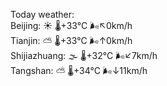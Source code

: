 Today weather:  
Beijing: ☀️ 🌡️+33°C 🌬️↖0km/h  
Tianjin: ⛅️  🌡️+33°C 🌬️↑0km/h  
Shijiazhuang: 🌫  🌡️+32°C 🌬️↙7km/h  
Tangshan: ⛅️  🌡️+34°C 🌬️↓11km/h  

